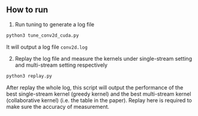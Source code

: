 ## How to run

1. Run tuning to generate a log file
```bash
python3 tune_conv2d_cuda.py
```
It will output a log file `conv2d.log`


2. Replay the log file and measure the kernels under single-stream setting and multi-stream setting respectively
```bash
python3 replay.py
```

After replay the whole log, this script will output the performance of the best single-stream kernel (greedy kernel) and the best multi-stream kernel (collaborative kernel) (i.e. the table in the paper).
Replay here is required to make sure the accuracy of measurement.

